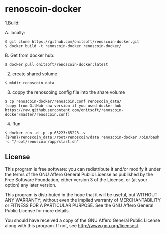 # renoscoin-docker
1.Build:

  A. locally:
  
    $ git clone https://github.com/onitsoft/renoscoin-docker.git
    $ docker build -t renoscoin-docker renoscoin-docker/
   
    
  B. Get from docker hub:
  
    $ docker pull onitsoft/renoscoin-docker:latest
    

2. create shared volume
```
$ mkdir renoscoin_data
```
3. coppy the renoscoing config file into the share volume
``` 
$ cp renoscoin-docker/renoscoin.conf renoscoin_data/
(copy from GitHub raw version if you used docker hub https://raw.githubusercontent.com/onitsoft/renoscoin-docker/master/renoscoin.conf)
```
4. Run
```
$ docker run -d -p -p 65223:65223 -v {$PWD}/renoscoin_data:/root/renoscoin/data renoscoin-docker /bin/bash -c "/root/renoscoin/app/start.sh"
```

## License

This program is free software: you can redistribute it and/or modify
it under the terms of the GNU Affero General Public License as published by
the Free Software Foundation, either version 3 of the License, or
(at your option) any later version.

This program is distributed in the hope that it will be useful,
but WITHOUT ANY WARRANTY; without even the implied warranty of
MERCHANTABILITY or FITNESS FOR A PARTICULAR PURPOSE.  See the
GNU Affero General Public License for more details.

You should have received a copy of the GNU Affero General Public License
along with this program.  If not, see <http://www.gnu.org/licenses/>.
